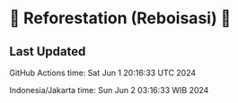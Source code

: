 
# 🌳 Reforestation (Reboisasi) 🌲

## Last Updated

GitHub Actions time: Sat Jun  1 20:16:33 UTC 2024

Indonesia/Jakarta time: Sun Jun  2 03:16:33 WIB 2024
